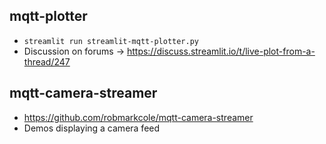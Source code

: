 ## mqtt-plotter
* `streamlit run streamlit-mqtt-plotter.py`
* Discussion on forums -> https://discuss.streamlit.io/t/live-plot-from-a-thread/247

## mqtt-camera-streamer
* https://github.com/robmarkcole/mqtt-camera-streamer
* Demos displaying a camera feed